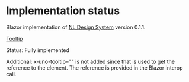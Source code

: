 # Implementation status
Blazor implementation of [NL Design System](https://nl-design-system.gitlab.io/nl-design-system/index.html) version 0.1.1. 

[Tooltip](https://nl-design-system.gitlab.io/nl-design-system/componenten/tooltip/index.html)

Status: Fully implemented

Additional: 
	x-uno-tooltip="" is not added since that is used to get the reference to the element. The reference is provided in the Blazor interop call.